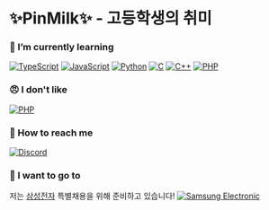 # ✨PinMilk✨ - 고등학생의 취미

### 🌱 I’m currently learning
[![TypeScript](https://img.shields.io/badge/Typescript-informational)](https://www.typescriptlang.org/)
[![JavaScript](https://img.shields.io/badge/JavaScript-f0db4f)](https://www.ecma-international.org/ecma-262/)
[![Python](https://img.shields.io/badge/Python-blue)](https://www.python.org/)
[![C](https://img.shields.io/badge/C-blue)](https://en.wikipedia.org/wiki/C_(programming_language))
[![C++](https://img.shields.io/badge/C++-blue)](https://www.cplusplus.com/)
[![PHP](https://img.shields.io/badge/PHP-critical)](https://www.php.net/)

### 😠 I don't like
[![PHP](https://img.shields.io/badge/PHP-critical)](https://www.php.net/)

### 💬 How to reach me
[![Discord](https://img.shields.io/badge/Discord-@%ED%95%80%EB%B0%80%ED%81%AC-white?style=social&logo=discord)](https://discord.com/)

### 🏢 I want to go to
저는 [삼성전자](https://www.samsung.com/sec/) 특별채용을 위해 준비하고 있습니다!
[![Samsung Electronic](https://img.shields.io/badge/Samsung%20Electronics-informational?logo=samsung)](https://www.samsung.com/sec/)

<!--
**PinMIlk/pinmilk** is a ✨ _special_ ✨ repository because its `README.md` (this file) appears on your GitHub profile.

Here are some ideas to get you started:

- 🔭 I’m currently working on ...
- 🌱 I’m currently learning ...
- 👯 I’m looking to collaborate on ...
- 🤔 I’m looking for help with ...
- 💬 Ask me about ...
- 📫 How to reach me: ...
- 😄 Pronouns: ...
- ⚡ Fun fact: ...
-->
